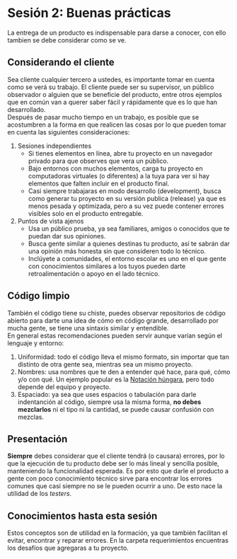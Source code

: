 # Sesión 2: Buenas prácticas
La entrega de un producto es indispensable para darse a conocer, con ello tambien se debe considerar como se ve.

## Considerando el cliente
Sea cliente cualquier tercero a ustedes, es importante tomar en cuenta como se verá su trabajo. El cliente puede ser su supervisor,
un público observador o alguien que se beneficie del producto, entre otros ejemplos que en común van a querer saber fácil y rápidamente
que es lo que han desarrollado.  
Después de pasar mucho tiempo en un trabajo, es posible que se acostumbren a la forma en que realicen las cosas
por lo que pueden tomar en cuenta las siguientes consideraciones:
1. Sesiones independientes
    * Si tienes elementos en línea, abre tu proyecto en un navegador privado para que observes que vera un público.
    * Bajo entornos con muchos elementos, carga tu proyecto en computadoras virtuales (o diferentes) a la tuya para ver si hay 
    elementos que falten incluir en el producto final.
    * Casi siempre trabajaras en modo desarrollo (development), busca como generar tu proyecto en su versión publica (release) 
    ya que es menos pesada y optimizada, pero a su vez puede contener errores visibles solo en el producto entregable.
2. Puntos de vista ajenos
    * Usa un público prueba, ya sea familiares, amigos o conocidos que te puedan dar sus opiniones.
    * Busca gente similar a quienes destinas tu producto, así te sabrán dar una opinión más honesta sin que
    consideren todo lo técnico.
    * Inclúyete a comunidades, el entorno escolar es uno en el que gente con conocimientos similares a los tuyos
    pueden darte retroalimentación o apoyo en el lado técnico.
    
## Código limpio
También el código tiene su chiste, puedes observar repositorios de código abierto para darte una idea de cómo en código grande,
desarrollado por mucha gente, se tiene una sintaxis similar y entendible.  
En general estas recomendaciones pueden servir aunque varían según el lenguaje y entorno:
1. Uniformidad: todo el código lleva el mismo formato, sin importar que tan distinto de otra gente sea, mientras sea un 
mismo proyecto.
2. Nombres: usa nombres que te den a entender qué hace, para qué, cómo y/o con qué. Un ejemplo popular es 
la [Notación húngara](https://es.wikipedia.org/wiki/Notaci%C3%B3n_h%C3%BAngara), pero todo depende del equipo y proyecto.
3. Espaciado: ya sea que uses espacios o tabulación para darle indentanción al código, siempre usa la misma forma, **no
debes mezclarlos** ni el tipo ni la cantidad, se puede causar confusión con mezclas.

## Presentación
**Siempre** debes considerar que el cliente tendrá (o causara) errores, por lo que la ejecución de tu producto debe ser
lo más lineal y sencilla posible, manteniendo la funcionalidad esperada.
Es por esto que darle el producto a gente con poco conocimiento técnico sirve para encontrar los errores comunes que 
casi siempre no se le pueden ocurrir a uno. De esto nace la utilidad de los *testers*.

## Conocimientos hasta esta sesión
Estos conceptos son de utilidad en la formación, ya que también facilitan el evitar, encontrar y reparar errores.
En la carpeta requerimientos encuentras los desafíos que agregaras a tu proyecto.
